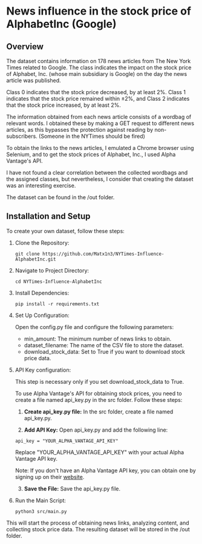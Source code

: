 #   News influence in the stock price of AlphabetInc (Google)

##  Overview
The dataset contains information on 178 news articles from The New York Times 
related to Google. The class indicates the impact on the stock price of Alphabet, 
Inc. (whose main subsidiary is Google) on the day the news article was published.

Class 0 indicates that the stock price decreased, by at least 2%. Class 1 indicates 
that the stock price remained within ±2%, and Class 2 indicates that the stock price 
increased, by at least 2%.

The information obtained from each news article consists of a wordbag of relevant 
words. I obtained these by making a GET request to different news articles, as this 
bypasses the protection against reading by non-subscribers. (Someone in the NYTimes
should be fired)

To obtain the links to the news articles, I emulated a Chrome browser using Selenium,
and to get the stock prices of Alphabet, Inc., I used Alpha Vantage's API.

I have not found a clear correlation between the collected wordbags and the assigned 
classes, but nevertheless, I consider that creating the dataset was an interesting 
exercise.

The dataset can be found in the /out folder.

##  Installation and Setup

To create your own dataset, follow these steps:

1. Clone the Repository:
    ```
    git clone https://github.com/Matx1n3/NYTimes-Influence-AlphabetInc.git
    ```
2. Navigate to Project Directory:
    ```
    cd NYTimes-Influence-AlphabetInc
    ```
3. Install Dependencies:
    ```
    pip install -r requirements.txt
    ```
4. Set Up Configuration:

   Open the config.py file and configure the following parameters:

   * min_amount: The minimum number of news links to obtain.
   * dataset_filename: The name of the CSV file to store the dataset.
   * download_stock_data: Set to True if you want to download stock price data.
   
5. API Key configuration:
    
    This step is necessary only if you set download_stock_data to True.

    To use Alpha Vantage's API for obtaining stock prices, you need to create a file named api_key.py in the src folder. Follow these steps:

    1. **Create api_key.py file:** 
        In the src folder, create a file named api_key.py.

    2. **Add API Key:**
        Open api_key.py and add the following line:

    ```
    api_key = "YOUR_ALPHA_VANTAGE_API_KEY"
    ```
    Replace "YOUR_ALPHA_VANTAGE_API_KEY" with your actual Alpha Vantage API key.

    Note: If you don't have an Alpha Vantage API key, you can obtain one by signing up on their [website](https://www.alphavantage.co/support/#api-key).

    3. **Save the File:**
        Save the api_key.py file.

6. Run the Main Script:
    ```
    python3 src/main.py
    ```
   
This will start the process of obtaining news links, analyzing content, and collecting stock price data. The resulting dataset will be stored in the /out folder.
